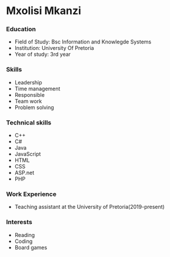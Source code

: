 # Mxolisi Mkanzi

### Education

- Field of Study: Bsc Information and Knowlegde Systems
- Institution: University Of Pretoria
- Year of study: 3rd year

### Skills

- Leadership
- Time management
- Responsible
- Team work
- Problem solving

### Technical skills

- C++
- C#
- Java
- JavaScript
- HTML
- CSS
- ASP.net
- PHP

### Work Experience
- Teaching assistant at the University of Pretoria(2019-present)

### Interests

- Reading
- Coding
- Board games